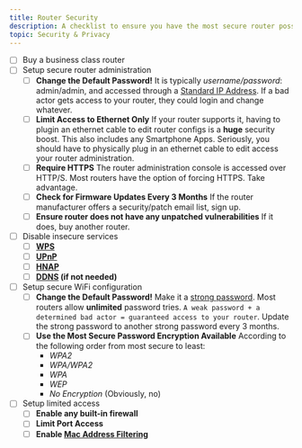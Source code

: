 ```yaml
---
title: Router Security
description: A checklist to ensure you have the most secure router possible.
topic: Security & Privacy
---
```


- [ ] Buy a business class router
- [ ] Setup secure router administration
  - [ ] **Change the Default Password!** It is typically *username/password*: admin/admin, and accessed through a [Standard IP Address](http://www.techspot.com/guides/287-default-router-ip-addresses/).  If a bad actor gets access to your router, they could login and change whatever.
  - [ ] **Limit Access to Ethernet Only** If your router supports it, having to plugin an ethernet cable to edit router configs is a **huge** security boost. This also includes any Smartphone Apps. Seriously, you should have to physically plug in an ethernet cable to edit access your router administration.
  - [ ] **Require HTTPS** The router administration console is accessed over HTTP/S. Most routers have the option of forcing HTTPS. Take advantage.
  - [ ] **Check for Firmware Updates Every 3 Months** If the router manufacturer offers a security/patch email list, sign up.
  - [ ] **Ensure router does not have any unpatched vulnerabilities** If it does, buy another router.
- [ ] Disable insecure services
  - [ ] **[WPS](https://en.wikipedia.org/wiki/Wi-Fi_Protected_Setup)**
  - [ ] **[UPnP](https://en.wikipedia.org/wiki/Universal_Plug_and_Play)**
  - [ ] **[HNAP](http://routersecurity.org/hnap.php)**
  - [ ] **[DDNS](https://en.wikipedia.org/wiki/Dynamic_DNS) (if not needed)**
- [ ] Setup secure WiFi configuration
    - [ ] **Change the Default Password!** Make it a [strong password](http://passwordsgenerator.net/). Most routers allow **unlimited** password tries. `A weak password + a determined bad actor = guaranteed access to your router`. Update the strong password to another strong password every 3 months.
    - [ ] **Use the Most Secure Password Encryption Available** According to the following order from most secure to least:
      - *WPA2*
      - *WPA/WPA2*
      - *WPA*
      - *WEP*
      - *No Encryption* (Obviously, no)
- [ ] Setup limited access
  - [ ] **Enable any built-in firewall**
  - [ ] **Limit Port Access**
  - [ ] **Enable [Mac Address Filtering](https://en.wikipedia.org/wiki/MAC_filtering)**
